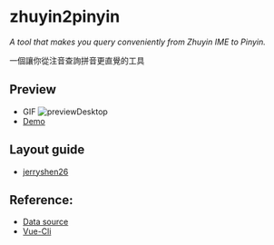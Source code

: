 # zhuyin2pinyin

_A tool that makes you query conveniently from Zhuyin IME to Pinyin._

一個讓你從注音查詢拼音更直覺的工具

## Preview

- GIF ![previewDesktop](https://raw.githubusercontent.com/rosethorn999/zhuyin2pinyin/master/previewDesktop.gif)
- [Demo](https://rosethorn999.github.io/porjects/zhuyin2pinyin)

## Layout guide

- [jerryshen26](https://github.com/jerryshen26)

## Reference:

- [Data source](https://www.ifreesite.com/phonetic/phonetic.htm)
- [Vue-Cli](https://github.com/vuejs/vue-cli)
